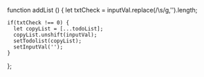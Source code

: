 function addList () {
    let txtCheck = inputVal.replace(/\s/g,'').length;
    
    if(txtCheck !== 0) {
      let copyList = [...todoList];
      copyList.unshift(inputVal);
      setTodolist(copyList);
      setInputVal('');
    }
  };
